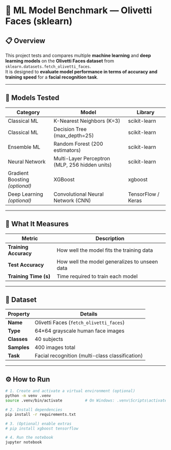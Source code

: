 # 🧠 ML Model Benchmark — Olivetti Faces (sklearn)

## 📋 Overview
This project tests and compares multiple **machine learning** and **deep learning models** on the **Olivetti Faces dataset** from `sklearn.datasets.fetch_olivetti_faces`.  
It is designed to **evaluate model performance in terms of accuracy and training speed** for a **facial recognition task**.

---

## 🧩 Models Tested
| Category | Model | Library |
|-----------|--------|----------|
| Classical ML | K-Nearest Neighbors (K=3) | scikit-learn |
| Classical ML | Decision Tree (max_depth=25) | scikit-learn |
| Ensemble ML | Random Forest (200 estimators) | scikit-learn |
| Neural Network | Multi-Layer Perceptron (MLP, 256 hidden units) | scikit-learn |
| Gradient Boosting *(optional)* | XGBoost | xgboost |
| Deep Learning *(optional)* | Convolutional Neural Network (CNN) | TensorFlow / Keras |

---

## 🎯 What It Measures
| Metric | Description |
|---------|--------------|
| **Training Accuracy** | How well the model fits the training data |
| **Test Accuracy** | How well the model generalizes to unseen data |
| **Training Time (s)** | Time required to train each model |

---

## 🧠 Dataset
| Property | Details |
|-----------|----------|
| **Name** | Olivetti Faces (`fetch_olivetti_faces`) |
| **Type** | 64×64 grayscale human face images |
| **Classes** | 40 subjects |
| **Samples** | 400 images total |
| **Task** | Facial recognition (multi-class classification) |

---

## ⚙️ How to Run
```bash
# 1. Create and activate a virtual environment (optional)
python -m venv .venv
source .venv/bin/activate          # On Windows: .venv\Scripts\activate

# 2. Install dependencies
pip install -r requirements.txt

# 3. (Optional) enable extras
# pip install xgboost tensorflow

# 4. Run the notebook
jupyter notebook
